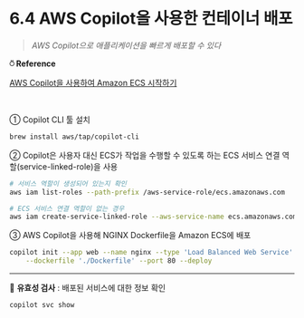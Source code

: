 # 6.4 AWS Copilot을 사용한 컨테이너 배포

> _AWS Copilot으로 애플리케이션을 빠르게 배포할 수 있다_

**⍥ Reference**

[AWS Copilot을 사용하여 Amazon ECS 시작하기](https://docs.aws.amazon.com/ko_kr/AmazonECS/latest/developerguide/getting-started-aws-copilot-cli.html)

<br>

① Copilot CLI 툴 설치

```bash
brew install aws/tap/copilot-cli
```

② Copilot은 사용자 대신 ECS가 작업을 수행할 수 있도록 하는 ECS 서비스 연결 역할(service-linked-role)을 사용

```bash
# 서비스 역할이 생성되어 있는지 확인
aws iam list-roles --path-prefix /aws-service-role/ecs.amazonaws.com

# ECS 서비스 연결 역할이 없는 경우
aws iam create-service-linked-role --aws-service-name ecs.amazonaws.com
```

③ AWS Copilot을 사용해 NGINX Dockerfile을 Amazon ECS에 배포

```bash
copilot init --app web --name nginx --type 'Load Balanced Web Service' \
	--dockerfile './Dockerfile' --port 80 --deploy
```

---

🥕 **유효성 검사** : 배포된 서비스에 대한 정보 확인

```bash
copilot svc show
```
